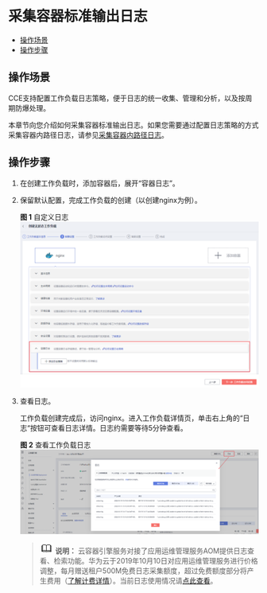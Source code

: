 # 采集容器标准输出日志<a name="cce_01_0110"></a>

-   [操作场景](#section1625413153713)
-   [操作步骤](#section1560116317425)

## 操作场景<a name="section1625413153713"></a>

CCE支持配置工作负载日志策略，便于日志的统一收集、管理和分析，以及按周期防爆处理。

本章节向您介绍如何采集容器标准输出日志。如果您需要通过配置日志策略的方式采集容器内路径日志，请参见[采集容器内路径日志](采集容器内路径日志.md)。

## 操作步骤<a name="section1560116317425"></a>

1.  在创建工作负载时，添加容器后，展开“容器日志”。
2.  保留默认配置，完成工作负载的创建（以创建nginx为例）。

    **图 1**  自定义日志<a name="fig18460183122618"></a>  
    ![](figures/自定义日志.png "自定义日志")

3.  查看日志。

    工作负载创建完成后，访问nginx。进入工作负载详情页，单击右上角的“日志“按钮可查看日志详情。日志约需要等待5分钟查看。

    **图 2**  查看工作负载日志<a name="fig15985123061"></a>  
    ![](figures/查看工作负载日志.png "查看工作负载日志")

    >![](public_sys-resources/icon-note.gif) **说明：** 
    >云容器引擎服务对接了应用运维管理服务AOM提供日志查看、检索功能。华为云于2019年10月10日对应用运维管理服务进行价格调整，每月赠送租户500M免费日志采集额度，超过免费额度部分将产生费用（[了解计费详情](https://www.huaweicloud.com/notice/2018/20190929175154404.html)）。当前日志使用情况请[点此查看](https://console.huaweicloud.com/aom/#/aom/als/setting)。


